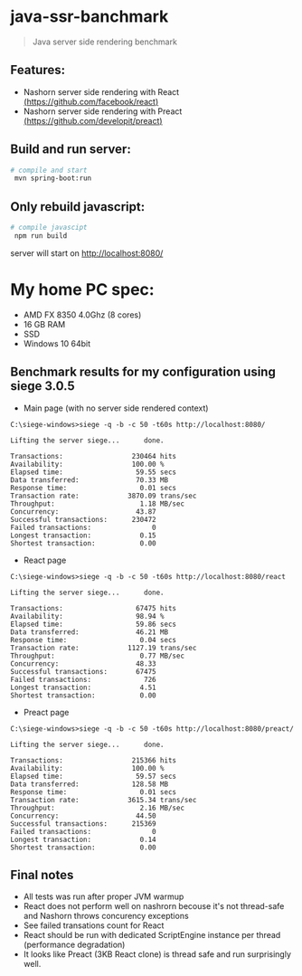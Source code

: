 # java-ssr-banchmark

> Java server side rendering benchmark

## Features:

* Nashorn server side rendering with React [(https://github.com/facebook/react)](https://github.com/facebook/react)
* Nashorn server side rendering with Preact [(https://github.com/developit/preact)](https://github.com/developit/preact)

## Build and run server:

``` bash
# compile and start
 mvn spring-boot:run
```

## Only rebuild javascript:

``` bash
# compile javascipt
 npm run build
```

server will start on [http://localhost:8080/](http://localhost:8080/)


# My home PC spec:
* AMD FX 8350 4.0Ghz (8 cores)
* 16 GB RAM
* SSD
* Windows 10 64bit

## Benchmark results for my configuration using siege 3.0.5


* Main page (with no server side rendered context)

```
C:\siege-windows>siege -q -b -c 50 -t60s http://localhost:8080/

Lifting the server siege...      done.

Transactions:                 230464 hits
Availability:                 100.00 %
Elapsed time:                  59.55 secs
Data transferred:              70.33 MB
Response time:                  0.01 secs
Transaction rate:            3870.09 trans/sec
Throughput:                     1.18 MB/sec
Concurrency:                   43.87
Successful transactions:      230472
Failed transactions:               0
Longest transaction:            0.15
Shortest transaction:           0.00
```

* React page

```
C:\siege-windows>siege -q -b -c 50 -t60s http://localhost:8080/react

Lifting the server siege...      done.

Transactions:                  67475 hits
Availability:                  98.94 %
Elapsed time:                  59.86 secs
Data transferred:              46.21 MB
Response time:                  0.04 secs
Transaction rate:            1127.19 trans/sec
Throughput:                     0.77 MB/sec
Concurrency:                   48.33
Successful transactions:       67475
Failed transactions:             726
Longest transaction:            4.51
Shortest transaction:           0.00
```

* Preact page

```
C:\siege-windows>siege -q -b -c 50 -t60s http://localhost:8080/preact/

Lifting the server siege...      done.

Transactions:                 215366 hits
Availability:                 100.00 %
Elapsed time:                  59.57 secs
Data transferred:             128.58 MB
Response time:                  0.01 secs
Transaction rate:            3615.34 trans/sec
Throughput:                     2.16 MB/sec
Concurrency:                   44.50
Successful transactions:      215369
Failed transactions:               0
Longest transaction:            0.14
Shortest transaction:           0.00
```

## Final notes

* All tests was run after proper JVM warmup
* React does not perform well on nashrorn becouse it's not thread-safe and Nashorn throws concurency exceptions
* See failed transations count for React
* React should be run with dedicated ScriptEngine instance per thread (performance degradation)
* It looks like Preact (3KB React clone) is thread safe and run surprisingly well.
